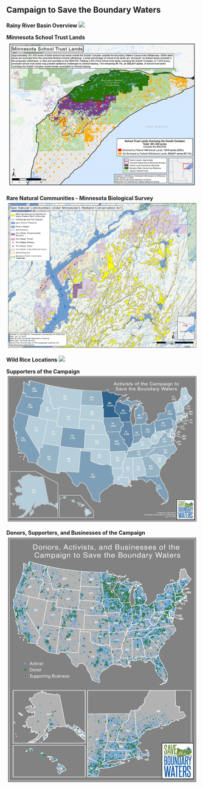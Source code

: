 ## Campaign to Save the Boundary Waters <br>
**Rainy River Basin Overview**
[<img src="images/stbw/stbw_thumb.jpg?raw=true"/>](images/stbw/stbw_thumb.jpg)<br>

**Minnesota School Trust Lands**
[<img src="images/stbw/school_trust_lands_duluth_complex_enclosed_text_opt.jpg?raw=true"/>](images/stbw/school_trust_lands_duluth_complex_enclosed_text_opt.jpg)<br>

**Rare Natural Communities - Minnesota Biological Survey**
[<img src="images/stbw/npc_prelim_high.png?raw=true"/>](images/stbw/npc_prelim_high.png)<br>

**Wild Rice Locations**
[<img src="images/stbw/wild_rice_mpca_pwrw_notable_missing.jpg?raw=true"/>](images/stbw/wild_rice_mpca_pwrw_notable_missing.jpg)<br>

**Supporters of the Campaign**
[<img src="images/stbw/activists_by_state.jpg?raw=true"/>](images/stbw/activists_by_state.jpg)<br>

**Donors, Supporters, and Businesses of the Campaign**
[<img src="images/stbw/national_support_insets_opt.jpg?raw=true"/>](images/stbw/national_support_insets_opt.jpg)<br>